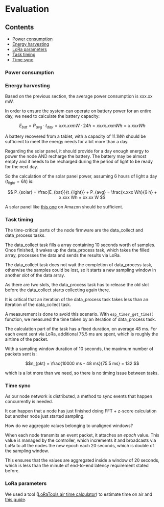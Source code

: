 # Evaluation

## Contents
- [Power consumption](#energy-consumption)
- [Energy harvesting](#energy-harvesting)
- [LoRa parameters](#lora-parameters)
- [Task timing](#task-timing)
- [Time sync](#time-sync)

### Power consumption


### Energy harvesting

Based on the previous section, the average power consumption is xxx.xx mW.

In order to ensure the system can operate on battery power for an entire day, we need to calculate the battery capacity:

$$ E_{bat} = P_{avg} \cdot t_{day} = xxx.xx mW \cdot 24 h = xxxx.xx mWh = x.xxx Wh $$

A battery recovered from a tablet, with a capacity of $11.1 Wh$ should be sufficient to meet the energy needs for a bit more than a day.

Regarding the solar panel, it should provide for a day enough energy to power the node AND recharge the battery.
The battery may be almost empty and it needs to be recharged during the period of light to be ready for the next day.

So the calculation of the solar panel power, assuming 6 hours of light a day ($t_{light} = 6 h$) is:

$$ P_{solar} = \frac{E_{bat}}{t_{light}} + P_{avg} = \frac{x.xxx Wh}{6 h} + x.xxx Wh = xx.xx W $$

A solar panel like [this one](https://www.amazon.it/s?k=pannello+solare+5v) on Amazon should be sufficient.

### Task timing

The time-critical parts of the node firmware are the data_collect and data_process tasks.

The data_collect task fills a array containing 10 seconds worth of samples. Once finished, it wakes up the data_process task, which takes the filled array, processes the data and sends the results via LoRa.

The data_collect task does not wait the completion of data_process task, otherwise the samples could be lost, so it starts a new sampling window in another *slot* of the data array.

As there are two slots, the data_process task has to release the old slot before the data_collect starts collecting again there.

It is critical that an iteration of the data_process task takes less than an iteration of the data_collect task.

A measurement is done to avoid this scenario. With `esp_timer_get_time()` function, we measured the time taken by an iteration of data_process task.

The calculation part of the task has a fixed duration, on average 48 ms.
For each event sent via LoRa, additional 75.5 ms are spent, which is roughly the airtime of the packet.

With a sampling window duration of 10 seconds, the maximum number of packets sent is:

$$n_{pkt} = \frac{10000 ms - 48 ms}{75.5 ms} = 132 $$

which is a lot more than we need, so there is no timing issue between tasks.

### Time sync

As our node network is distributed, a method to sync events that happen concurrently is needed.

It can happen that a node has just finished doing FFT + z-score calculation but another node just started sampling.

How do we aggregate values belonging to unaligned windows?

When each node transmits an event packet, it attaches an *epoch* value.
This value is managed by the controller, which increments it and broadcasts via LoRa to all the nodes the new epoch each 20 seconds, which is double of the sampling window.

This ensures that the values are aggregated inside a window of 20 seconds, which is less than the minute of end-to-end latency requirement stated before.

### LoRa parameters
We used a tool ([LoRaTools air time calculator](https://www.loratools.nl/#/airtime)) to estimate time on air and [this guide](https://medium.com/home-wireless/testing-lora-radios-with-the-limesdr-mini-part-2-37fa481217ff).

